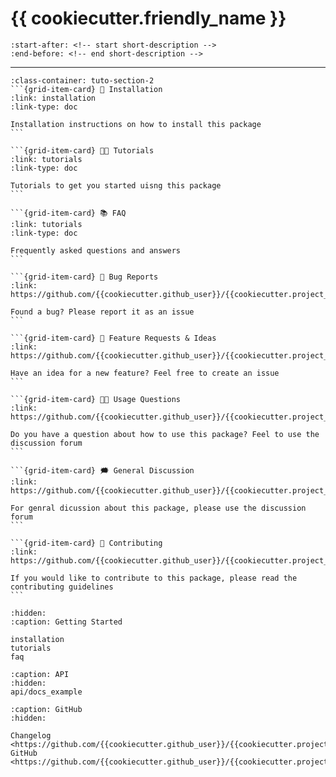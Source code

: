 # {{ cookiecutter.friendly_name }}


```{include} ../README.md
:start-after: <!-- start short-description -->
:end-before: <!-- end short-description -->
```

---

````{grid} 1 1 2 2
:class-container: tuto-section-2
```{grid-item-card} 🔧 Installation
:link: installation
:link-type: doc

Installation instructions on how to install this package
```

```{grid-item-card} 👩‍💻 Tutorials
:link: tutorials
:link-type: doc

Tutorials to get you started uisng this package
```

```{grid-item-card} 📚 FAQ
:link: tutorials
:link-type: doc

Frequently asked questions and answers
```

```{grid-item-card} 🚨 Bug Reports
:link: https://github.com/{{cookiecutter.github_user}}/{{cookiecutter.project_name}}/issues

Found a bug? Please report it as an issue
```

```{grid-item-card} 🎁 Feature Requests & Ideas
:link: https://github.com/{{cookiecutter.github_user}}/{{cookiecutter.project_name}}/issues

Have an idea for a new feature? Feel free to create an issue 
```

```{grid-item-card} 👩‍💻 Usage Questions
:link: https://github.com/{{cookiecutter.github_user}}/{{cookiecutter.project_name}}/discussions

Do you have a question about how to use this package? Feel to use the discussion forum
```

```{grid-item-card} 🗯 General Discussion
:link: https://github.com/{{cookiecutter.github_user}}/{{cookiecutter.project_name}}/discussions

For genral dicussion about this package, please use the discussion forum
```

```{grid-item-card} 📝 Contributing
:link: https://github.com/{{cookiecutter.github_user}}/{{cookiecutter.project_name}}/blob/main/CONTRIBUTING.md

If you would like to contribute to this package, please read the contributing guidelines
```
````


```{toctree}
:hidden:
:caption: Getting Started

installation
tutorials
faq
```

```{toctree}
:caption: API
:hidden:
api/docs_example
```

```{toctree}
:caption: GitHub
:hidden:

Changelog <https://github.com/{{cookiecutter.github_user}}/{{cookiecutter.project_name}}/changelog.md>
GitHub <https://github.com/{{cookiecutter.github_user}}/{{cookiecutter.project_name}}>
```
